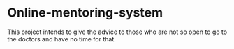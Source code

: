 # Online-mentoring-system
This project intends to give the advice to those who are not so open to go to the doctors and have no time for that.
